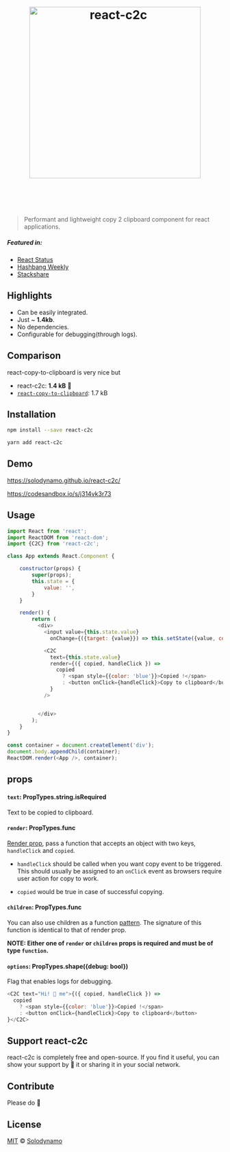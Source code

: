 <h1 align="center">
    <br>
    <img width="400" src="https://github.com/solodynamo/react-c2c/blob/master/media/logo.png" alt="react-c2c">
    <br>
    <br>
    <br>
</h1>

> Performant and lightweight copy 2 clipboard component for react applications.

##### Featured in:
- [React Status](https://react.statuscode.com/issues/72)
- [Hashbang Weekly](http://hashbangweekly.okgrow.com/2018/01/22/issue-52)
- [Stackshare](https://stackshare.io/news/article/283641/performant-lightweight-and-dependency-free-react-copy-2-clipboard-component)

## Highlights

- Can be easily integrated.
- Just ~ **1.4kb**.
- No dependencies.
- Configurable for debugging(through logs).

## Comparison
react-copy-to-clipboard is very nice but
- react-c2c: **1.4 kB** 🎉
- [`react-copy-to-clipboard`](https://www.npmjs.com/package/react-copy-to-clipboard): 1.7 kB

## Installation

```sh
npm install --save react-c2c
```
```sh
yarn add react-c2c
```

## Demo
https://solodynamo.github.io/react-c2c/

https://codesandbox.io/s/j314vk3r73

## Usage
```js
import React from 'react';
import ReactDOM from 'react-dom';
import {C2C} from 'react-c2c';

class App extends React.Component {

    constructor(props) {
        super(props);
        this.state = {
            value: '',
        }
    }

    render() {
        return (
          <div>
            <input value={this.state.value}
              onChange={({target: {value}}) => this.setState({value, copied: false})} />

            <C2C
              text={this.state.value}
              render={({ copied, handleClick }) =>
                copied
                  ? <span style={{color: 'blue'}}>Copied !</span>
                  : <button onClick={handleClick}>Copy to clipboard</button>
              }
            />


          </div>
        );
    }
}

const container = document.createElement('div');
document.body.appendChild(container);
ReactDOM.render(<App />, container);
```
## props


#### `text`: PropTypes.string.isRequired

Text to be copied to clipboard.


#### `render`: PropTypes.func

[Render prop](https://reactjs.org/docs/render-props.html), pass a function that accepts an object with two keys, `handleClick` and `copied`.

* `handleClick` should be called when you want copy event to be triggered. This should usually be assigned to an `onClick` event as browsers require user action for copy to work.

* `copied` would be true in case of successful copying.

#### `children`: PropTypes.func

You can also use children as a function [pattern](https://discuss.reactjs.org/t/children-as-a-function-render-callbacks/626). The signature of this function is identical to that of render prop.

**NOTE: Either one of `render` or `children` props is required and must be of type `function`.**

#### `options`: PropTypes.shape({debug: bool})

Flag that enables logs for debugging.


```js
<C2C text="Hi! 🌟 me">{({ copied, handleClick }) =>
  copied
    ? <span style={{color: 'blue'}}>Copied !</span>
    : <button onClick={handleClick}>Copy to clipboard</button>
}</C2C>
```

## Support react-c2c

react-c2c is completely free and open-source. If you find it useful, you can show your support by 🌟 it or sharing it in your social network.

## Contribute

Please do 🙂

## License

[MIT](LICENSE) © [Solodynamo](solodynamo.github.io)

